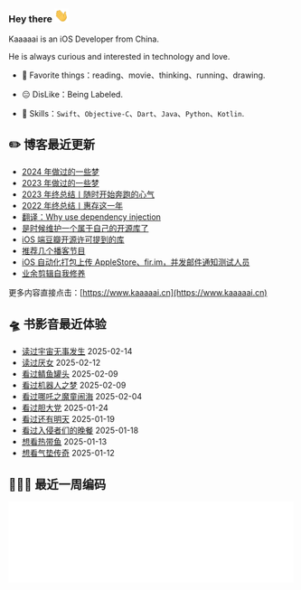 ### Hey there <img src="https://raw.githubusercontent.com/kaaaaai/kaaaaai/master/images/hvRJCLFzcasrR4ia7z.gif" width="25px">

Kaaaaai is an iOS Developer from China.

He is always curious and interested in technology and love.

- 🕺 Favorite things：reading、movie、thinking、running、drawing.

- 😑 DisLike：Being Labeled.

- 🧰 Skills：`Swift`、`Objective-C`、`Dart`、`Java`、`Python`、`Kotlin`.

<!-- [![Kaaaaai](https://github-readme-stats.vercel.app/api/top-langs/?username=kaaaaai&layout=compact)](https://kaaaaai.cn/) -->

## ✏️ 博客最近更新

<!-- blog starts -->
- [2024 年做过的一些梦](https://www.kaaaaai.cn/dream-in-2024.html)
- [2023 年做过的一些梦](https://www.kaaaaai.cn/dream-in-2023.html)
- [2023 年终总结丨随时开始奔跑的心气](https://www.kaaaaai.cn/2024-year-end-review.html)
- [2022 年终总结丨惠存这一年](https://www.kaaaaai.cn/2023-year-end-review.html)
- [翻译：Why use dependency injection](https://www.kaaaaai.cn/translation-why-use-dependency-injection.html)
- [是时候维护一个属于自己的开源库了](https://www.kaaaaai.cn/its-time-to-build-an-open-source-library.html)
- [iOS 端豆瓣开源许可提到的库](https://www.kaaaaai.cn/ios-douban-open-source-license-mentioned-in-the-library.html)
- [推荐几个播客节目](https://www.kaaaaai.cn/recommend-a-few-podcasts.html)
- [iOS 自动化打包上传 AppleStore、fir.im，并发邮件通知测试人员](https://www.kaaaaai.cn/ios-automated-packaging-complicated-by-mail.html)
- [业余剪辑自我修养](https://www.kaaaaai.cn/amateur-clipsself-improvement.html)
<!-- blog ends -->

更多内容直接点击：[https://www.kaaaaai.cn](https://www.kaaaaai.cn)

## 🛸 书影音最近体验

<!-- douban starts -->
- [读过宇宙无事发生](https://book.douban.com/subject/36759462/) 2025-02-14
- [读过厌女](https://book.douban.com/subject/25836270/) 2025-02-12
- [看过鲭鱼罐头](http://movie.douban.com/subject/35700910/) 2025-02-09
- [看过机器人之梦](http://movie.douban.com/subject/35426925/) 2025-02-09
- [看过哪吒之魔童闹海](http://movie.douban.com/subject/34780991/) 2025-02-04
- [看过胆大党](http://movie.douban.com/subject/36171155/) 2025-01-24
- [看过还有明天](http://movie.douban.com/subject/36445098/) 2025-01-19
- [看过入侵者们的晚餐](http://movie.douban.com/subject/36593404/) 2025-01-18
- [想看热带鱼](http://movie.douban.com/subject/1302181/) 2025-01-13
- [想看气垫传奇](http://movie.douban.com/subject/35738421/) 2025-01-12
<!-- douban ends -->


## 👨🏻‍💻 最近一周编码

![light](https://raw.githubusercontent.com/kaaaaai/kaaaaai/master/images/wakatime_weekly_language_stats.svg#gh-light-mode-only)

<!-- code_time starts -->

<!-- code_time ends -->

<!--
**kaaaaai/kaaaaai** is a ✨ _special_ ✨ repository because its `README.md` (this file) appears on your GitHub profile.
![Kaaaaai's github stats](https://github-readme-stats.vercel.app/api?use

<img align="right" src="https://github.com/kaaaaai/kaaaaai/blob/master/giphy.gif" alt="Illustration of Kaya speaking at a conference with coding bubbles in background" width=400px height=566px/>

Here are some ideas to get you started:

- 🔭 I’m currently working on ...
- 🌱 I’m currently learning ...
- 👯 I’m looking to collaborate on ...
- 🤔 I’m looking for help with ...
- 💬 Ask me about ...
- 📫 How to reach me: ...
- 😄 Pronouns: ...
- ⚡ Fun fact: ...
-->
